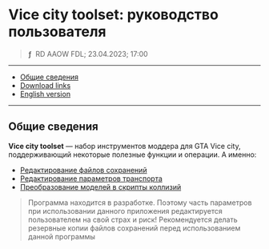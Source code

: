 # Vice city toolset: руководство пользователя
> **ƒ** &nbsp;RD AAOW FDL; 23.04.2023; 17:00

---

- [Общие сведения](#section)
- [Download links](https://adslbarxatov.github.io/DPArray/ru#vicecitytoolset)
- [English version](https://adslbarxatov.github.io/ViceCityToolset)

---

## Общие сведения

**Vice city toolset** — набор инструментов моддера для GTA Vice city, поддерживающий некоторые полезные функции
и операции. А именно:

- [Редактирование файлов сохранений](https://adslbarxatov.github.io/ViceCityToolset/saves_ru)
- [Редактирование параметров транспорта](https://adslbarxatov.github.io/ViceCityToolset/handling_ru)
- [Преобразование моделей в скрипты коллизий](https://adslbarxatov.github.io/ViceCityToolset/collision_ru)

> Программа находится в разработке. Поэтому часть параметров при использовании данного приложения редактируется
> пользователем на свой страх и риск! Рекомендуется делать резервные копии файлов сохранений перед использованием
> данной программы
